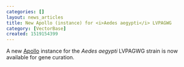 ```yaml
---
categories: []
layout: news_articles
title: New Apollo (instance) for <i>Aedes aegypti</i> LVPAGWG
category: [VectorBase]
created: 1519154399
---
```

A new <a href="/apollo">Apollo</a> instance for the <i>Aedes aegypti</i> LVPAGWG strain is now available for gene curation.

